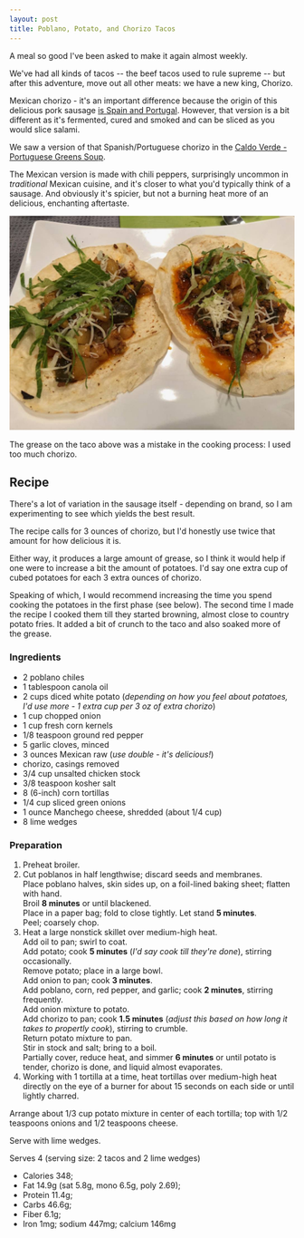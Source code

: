 ```yaml
---
layout: post
title: Poblano, Potato, and Chorizo Tacos
---
```


A meal so good I've been asked to make it again almost weekly.

We've had all kinds of tacos -- the beef tacos used to rule supreme --
but after this adventure, move out all other meats: we have a new king,
Chorizo.

Mexican chorizo - it's an important difference because the origin of this
delicious pork sausage [is Spain and Portugal](https://en.wikipedia.org/wiki/Chorizo).
However, that version is a bit different as it's fermented, cured and smoked and
can be sliced as you would slice salami.

We saw a version of that Spanish/Portuguese chorizo
in the [Caldo Verde - Portuguese Greens Soup](portuguese_greens_sould.html).

The Mexican version is made with chili peppers, surprisingly uncommon in *traditional* Mexican cuisine,
and it's closer to what you'd typically think of a sausage. And obviously it's
spicier, but not a burning heat more of an delicious, enchanting aftertaste.

![Poblano, Potato, and Chorizo Tacos](/assets/2018-chorizo_tacos.jpg)

The grease on the taco above was a mistake in the cooking process: I used
too much chorizo.

## Recipe

There's a lot of variation in the sausage itself - depending on brand,
so I am experimenting to see which yields the best result.

The recipe calls for 3 ounces of chorizo, but I'd honestly use twice
that amount for how delicious it is.

Either way, it produces a large amount of grease, so I think it would help
if one were to increase a bit the amount of potatoes. I'd say one extra
cup of cubed potatoes for each 3 extra ounces of chorizo.

Speaking of which, I would recommend increasing the time you spend
cooking the potatoes in the first phase (see below).
The second time I made the recipe I cooked them till they started browning,
almost close to country potato fries. It added a bit of crunch
to the taco and also soaked more of the grease.

### Ingredients

* 2 poblano chiles
* 1 tablespoon canola oil
* 2 cups diced white potato (*depending on how you feel about potatoes, I'd
  use more - 1 extra cup per 3 oz of extra chorizo*)
* 1 cup chopped onion
* 1 cup fresh corn kernels
* 1/8 teaspoon ground red pepper
* 5 garlic cloves, minced
* 3 ounces Mexican raw (*use double - it's delicious!*)
* chorizo, casings removed
* 3/4 cup unsalted chicken stock
* 3/8 teaspoon kosher salt
* 8 (6-inch) corn tortillas
* 1/4 cup sliced green onions
* 1 ounce Manchego cheese, shredded (about 1/4 cup)
* 8 lime wedges

### Preparation

1. Preheat broiler.
2. Cut poblanos in half lengthwise; discard seeds and membranes.  
  Place poblano halves, skin sides up, on a foil-lined baking sheet; flatten with hand.  
  Broil **8 minutes** or until blackened.  
  Place in a paper bag; fold to close tightly. Let stand **5 minutes**.  
  Peel; coarsely chop.
3. Heat a large nonstick skillet over medium-high heat.  
  Add oil to pan; swirl to coat.  
  Add potato; cook **5 minutes** (*I'd say cook till they're done*), stirring occasionally.  
  Remove potato; place in a large bowl.  
  Add onion to pan; cook **3 minutes**.  
  Add poblano, corn, red pepper, and garlic; cook **2 minutes**, stirring frequently.  
  Add onion mixture to potato.  
  Add chorizo to pan; cook **1.5 minutes** (*adjust this based on how long it takes to propertly cook*),
  stirring to crumble.  
  Return potato mixture to pan.  
  Stir in stock and salt; bring to a boil.  
  Partially cover, reduce heat, and simmer **6 minutes** or until potato is tender, chorizo is done, and liquid almost evaporates.
4. Working with 1 tortilla at a time,
   heat tortillas over medium-high heat directly
   on the eye of a burner for about 15 seconds on each side or until lightly charred.

Arrange about 1/3 cup potato mixture in center of each tortilla;
top with 1/2 teaspoons onions and 1/2 teaspoons cheese.

Serve with lime wedges.

Serves 4 (serving size: 2 tacos and 2 lime wedges)

* Calories 348;
* Fat 14.9g (sat 5.8g, mono 6.5g, poly 2.69);
* Protein 11.4g;
* Carbs 46.6g;
* Fiber 6.1g;
* Iron 1mg; sodium 447mg; calcium 146mg
